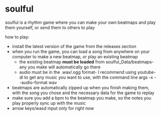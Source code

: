# soulful

soulful is a rhythm game where you can make your own beatmaps and play them yourself, or send them to others to play

how to play:
- install the latest version of the game from the releases section
- when you run the game, you can load a song from anywhere on your computer to make a new beatmap, or play an existing beatmap
  - the existing beatmap **must be loaded** from soulful_Data/beatmaps- any you make will automatically go there
  - audio must be in the .wav/.ogg format- I recommend using youtube-dl to get any music you want to use, with the command line args -x --audio-format wav
- beatmaps are automatically zipped up when you finish making them, with the song you chose and the necessary data for the game to replay
- make sure you add a bpm to the beatmap you make, so the notes you play properly sync up with the music
- arrow keys/wasd input only for right now
